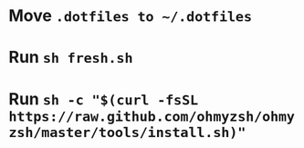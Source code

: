 # Move ```.dotfiles to ~/.dotfiles```

# Run ```sh fresh.sh```

# Run ```sh -c "$(curl -fsSL https://raw.github.com/ohmyzsh/ohmyzsh/master/tools/install.sh)"```
